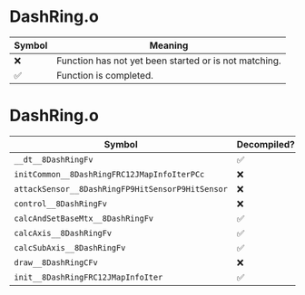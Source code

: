 # DashRing.o
| Symbol | Meaning 
| ------------- | ------------- 
| :x: | Function has not yet been started or is not matching. 
| :white_check_mark: | Function is completed. 


# DashRing.o
| Symbol | Decompiled? |
| ------------- | ------------- |
| `__dt__8DashRingFv` | :white_check_mark: |
| `initCommon__8DashRingFRC12JMapInfoIterPCc` | :x: |
| `attackSensor__8DashRingFP9HitSensorP9HitSensor` | :x: |
| `control__8DashRingFv` | :x: |
| `calcAndSetBaseMtx__8DashRingFv` | :white_check_mark: |
| `calcAxis__8DashRingFv` | :white_check_mark: |
| `calcSubAxis__8DashRingFv` | :white_check_mark: |
| `draw__8DashRingCFv` | :x: |
| `init__8DashRingFRC12JMapInfoIter` | :white_check_mark: |
